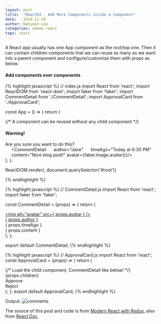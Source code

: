 ```yaml
---
layout: post
title:  "React03 - Add More Components inside a Component"
date:   2018-12-19
author: Nahyeon Lee
categories: udemy-react
tags: react
---
```

A React app usually has one App component as the root/top one. Then it can contain children components that we can reuse as many as we want into a parent component and configure/customize them with props as below.

#### Add components over components
{% highlight javascript  %}
// index.js
import React from 'react';
import ReactDOM from 'react-dom';
import faker from 'faker';
import CommentDetail from './CommentDetail';
import ApprovalCard from './ApprovalCard';

const App = () => {
	return (
		<div className="ui container comments">
			<ApprovalCard>
				{/* A component can be reused without any child component */}
				<div>
				<h4>Warning!</h4>
				Are you sure you want to do this?
				</div>
			</ApprovalCard>
			<ApprovalCard>
				<CommentDetail 
				author="Sam" 
				timeAgo="Today at 4:30 PM" 
				content="Nice to know!" 
				avatar={faker.image.avatar()}/>
			</ApprovalCard>
			<ApprovalCard>
				<CommentDetail 
				author="Alex" 
				timeAgo="Today at 5:30 PM" 
				content="I like what you wrote there."
				avatar={faker.image.avatar()}/>
			</ApprovalCard>
			<ApprovalCard>
			     <CommentDetail 
			     author="Jane" 
			     timeAgo="Today at 6:30 PM" 
			     content="Nice blog post!"
				avatar={faker.image.avatar()}/>
			</ApprovalCard>
		</div>
	);
};

ReactDOM.render(<App />, document.querySelector('#root'))

{% endhighlight %}

{% highlight javascript  %}
// CommentDetail.js
import React from 'react';
import faker from 'faker';

const CommentDetail = (props) => {
	return (
		<div className="comment">
			<a href="/" className="avatar">
				<img alt="avatar" src={ props.avatar }
				/>
			</a>
		<div className="content">
			<a href="/" className="author">
				{ props.author }
			</a>
			<div className="metadata">
				<span className="date">{ props.timeAgo }</span>
			</div>
			<div className="text">{ props.content }</div>
			</div>
		</div>
	);
};

export default CommentDetail;
{% endhighlight %}

{% highlight javascript  %}
// ApprovalCard.js
import React from 'react';
const ApprovalCard = (props) => {
	return (
		<div className="ui card">
			{/* Load the child component, CommentDetail like below! */}
			<div className="content">{props.children}</div>
			<div className="extra content">
				<div className="ui two buttons">
					<div className="ui basic green button">Approve</div>
					<div className="ui basic red button">Reject</div>
				</div>
			</div>
		</div>
	);
};
export default ApprovalCard;
{% endhighlight %}

Output:
<img src="{{ '/assets/img/2018-12-19-comments.png' }}" alt="comments"> 

The source of this post and code is from [Modern React with Redux][udemy-react], also from [React Doc][react-doc].

[udemy-react]: https://www.udemy.com/react-redux/
[react-doc]: https://reactjs.org/docs/getting-started.html

